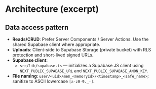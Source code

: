 # Architecture (excerpt)

## Data access pattern

- **Reads/CRUD**: Prefer Server Components / Server Actions. Use the shared Supabase client where appropriate.
- **Uploads**: Client-side to Supabase Storage (private bucket) with RLS protection and short-lived signed URLs.
- **Supabase client**:
  - `src/lib/supabase.ts` — initializes a Supabase JS client using `NEXT_PUBLIC_SUPABASE_URL` and `NEXT_PUBLIC_SUPABASE_ANON_KEY`.
- **File naming**: `user/<uid>/mem_<memoryId>/<timestamp>_<safe_name>`; sanitize to ASCII lowercase `[a-z0-9._-]`.
